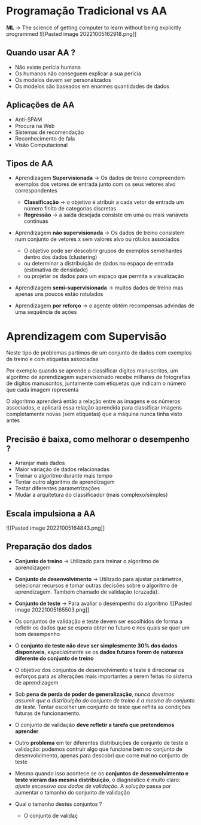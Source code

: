 # Programação Tradicional vs AA
**ML** -> The science of getting computer to learn without being explicitly programmed
![[Pasted image 20221005162918.png]]

## Quando usar AA ?
- Não existe perícia humana
- Os humanos não conseguem explicar a sua perícia
- Os modelos devem ser personalizados
- Os modelos são baseados em enormes quantidades de dados

## Aplicações de AA
- Anti-SPAM
- Procura na Web
- Sistemas de recomendação
- Reconhecimento de fala
- Visão Computacional

## Tipos de AA
- Aprendizagem **Supervisionada** -> Os dados de treino compreendem exemplos dos vetores de entrada junto com os seus vetores alvo correspondentes
	- **Classificação** -> o objetivo é atribuir a cada vetor de entrada um número finito de categorias discretas
	- **Regressão** -> a saída desejada consiste em uma ou mais variáveis contínuas

- Aprendizagem **não supervisionada** -> Os dados de treino consistem num conjunto de vetores x sem valores alvo ou rótulos associados
	- O objetivo pode ser descobrir grupos de exemplos semelhantes dentro dos dados (clustering)
	- ou determinar a distribuição de dados no espaço de entrada (estimativa de densidade)
	- ou projetar os dados para um espaço que permita a visualização

- Aprendizagem **semi-supervisionada** -> muitos dados de treino mas apenas uns poucos estão rotulados
- Aprendizagem **por reforço** -> o agente obtém recompensas advindas de uma sequência de ações

# Aprendizagem com Supervisão
Neste tipo de problemas partimos de um conjunto de dados com exemplos de treino e com etiquetas associadas

Por exemplo quando se aprende a classificar dígitos manuscritos, um algoritmo de aprendizagem supervisionado recebe milhares de fotografias de dígitos manuscritos, juntamente com etiquetas que indicam o número que cada imagem representa

O algoritmo aprenderá então a relação entre as imagens e os números associados, e aplicará essa relação aprendida para classificar imagens completamente novas (sem etiquetas) que a máquina nunca tinha visto antes

## Precisão é baixa, como melhorar o desempenho ?
- Arranjar mais dados
- Maior variação de dados relacionadas
- Treinar o algoritmo durante mais tempo
- Tentar outro algoritmo de aprendizagem
- Testar diferentes parametrizações
- Mudar a arquitetura do classificador (mais complexo/simples)

## Escala impulsiona a AA
![[Pasted image 20221005164843.png]]

## Preparação dos dados
- **Conjunto de treino** -> Utilizado para treinar o algoritmo de aprendizagem
- **Conjunto de desenvolvimento** -> Utilizado para ajustar parâmetros, selecionar recursos e tomar outras decisões sobre o algoritmo de aprendizagem. Também chamado de validação (cruzada).
- **Conjunto de teste** -> Para avaliar o desempenho do algoritmo
![[Pasted image 20221005165503.png]]

- Os conjuntos de validação e teste devem ser escolhidos de forma a refletir os dados que se espera obter no futuro e nos quais se quer um bom desempenho
- O **conjunto de teste não deve ser simplesmente 30% dos dados disponíveis**, *especialmente* se os **dados futuros forem de natureza diferente do conjunto de treino**
- O objetivo dos conjuntos de desenvolvimento e teste é direcionar os esforços para as alterações mais importantes a serem feitas no sistema de aprendizagem
- Sob **pena de perda de poder de generalização**, *nunca devemos assumir que a distribuição do conjunto de treino é a mesma do conjunto de teste*. Tentar escolher um conjunto de teste que reflita as condições futuras de funcionamento.

- O conjunto de validação **deve refletir a tarefa que pretendemos aprender**
- Outro **problema** em ter diferentes distribuições de conjunto de teste e validação: podemos contruir algo que funcione bem no conjunto de desenvolvimento, apenas para descobri que corre mal no conjunto de teste
- Mesmo quando isso acontece se os **conjuntos de desenvolvimento e teste vieram das mesma distribuição**, o diagnóstico é muito claro: *ajuste excessivo aos dados de validação*. A *solução* passa por aumentar o tamanho do conjunto de validação

- Qual o tamanho destes conjuntos ? 
	- O conjunto de validaç